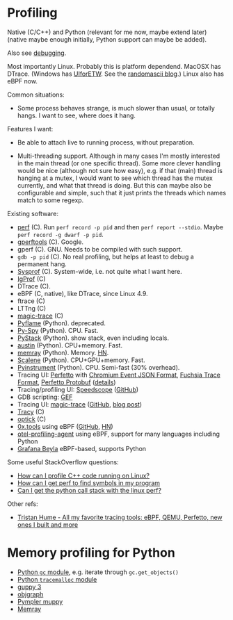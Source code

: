 # Profiling

Native (C/C++) and Python
(relevant for me now, maybe extend later)
(native maybe enough initially, Python support can maybe be added).

Also see [debugging](debugging.md).

Most importantly Linux.
Probably this is platform dependend.
MacOSX has DTrace.
(Windows has [UIforETW](https://github.com/google/UIforETW/). See the [randomascii blog](https://randomascii.wordpress.com/).)
Linux also has eBPF now.

Common situations:

* Some process behaves strange, is much slower than usual,
    or totally hangs.
    I want to see, where does it hang.

Features I want:

* Be able to attach live to running process,
    without preparation.

* Multi-threading support.
    Although in many cases I'm mostly interested in the main thread
    (or one specific thread).
    Some more clever handling would be nice (although not sure how easy),
    e.g. if that (main) thread is hanging at a mutex,
    I would want to see which thread has the mutex currently,
    and what that thread is doing.
    But this can maybe also be configurable and simple,
    such that it just prints the threads which names match to some regexp.

Existing software:

* [perf](https://en.wikipedia.org/wiki/Perf_(Linux)) (C).
    Run `perf record -p pid` and then `perf report --stdio`.
    Maybe `perf record -g dwarf -p pid`.
* [gperftools](https://github.com/gperftools/gperftools) (C).
    Google.
* gperf (C). GNU. Needs to be compiled with such support.
* `gdb -p pid` (C). No real profiling, but helps at least to debug a permanent hang.
* [Sysprof](http://www.sysprof.com/) (C).
    System-wide, i.e. not quite what I want here.
* [IgProf](https://igprof.org/) (C)
* DTrace (C).
* eBPF (C, native), like DTrace, since Linux 4.9.
* ftrace (C)
* LTTng (C)
* [magic-trace](https://github.com/janestreet/magic-trace) (C)
* [Pyflame](https://github.com/uber/pyflame) (Python). deprecated.
* [Py-Spy](https://github.com/benfred/py-spy) (Python). CPU. Fast.
* [PyStack](https://bloomberg.github.io/pystack/) (Python). show stack, even including locals.
* [austin](https://github.com/P403n1x87/austin) (Python). CPU+memory. Fast.
* [memray](https://github.com/bloomberg/memray) (Python). Memory.
  [HN](https://news.ycombinator.com/item?id=31102089).
* [Scalene](https://github.com/plasma-umass/scalene) (Python). CPU+GPU+memory. Fast.
* [Pyinstrument](https://github.com/joerick/pyinstrument) (Python). CPU. Semi-fast (30% overhead).
* Tracing UI: [Perfetto](https://ui.perfetto.dev/) with [Chromium Event JSON Format](https://docs.google.com/document/d/1CvAClvFfyA5R-PhYUmn5OOQtYMH4h6I0nSsKchNAySU/preview), [Fuchsia Trace Format](https://fuchsia.dev/fuchsia-src/reference/tracing/trace-format), [Perfetto Protobuf](https://github.com/google/perfetto/blob/master/protos/perfetto/trace/perfetto_trace.proto) ([details](https://thume.ca/2023/12/02/tracing-methods/))
* Tracing/profiling UI: [Speedscope](https://www.speedscope.app/) ([GitHub](https://github.com/jlfwong/speedscope))
* GDB scripting: [GEF](https://github.com/hugsy/gef)
* Tracing UI: [magic-trace](https://magic-trace.org/) ([GitHub](https://github.com/janestreet/magic-trace), [blog post](https://blog.janestreet.com/magic-trace/))
* [Tracy](https://github.com/wolfpld/tracy) (C)
* [optick](https://github.com/bombomby/optick) (C)
* [0x.tools](https://0x.tools/) using eBPF ([GitHub](https://github.com/tanelpoder/0xtools), [HN](https://news.ycombinator.com/item?id=40869877))
* [otel-profiling-agent](https://github.com/elastic/otel-profiling-agent) using eBPF, support for many languages including Python
* [Grafana Beyla](https://grafana.com/oss/beyla-ebpf/) eBPF-based, supports Python

Some useful StackOverflow questions:

* [How can I profile C++ code running on Linux?](https://stackoverflow.com/questions/375913/how-can-i-profile-c)
* [How can I get perf to find symbols in my program](https://stackoverflow.com/questions/10933408/how-can-i-get-perf-to-find-symbols-in-my-program)
* [Can I get the python call stack with the linux perf?](https://stackoverflow.com/questions/26902991/can-i-get-the-python-call-stack-with-the-linux-perf)

Other refs:

* [Tristan Hume - All my favorite tracing tools: eBPF, QEMU, Perfetto, new ones I built and more](https://thume.ca/2023/12/02/tracing-methods/)

# Memory profiling for Python

* [Python `gc` module](https://docs.python.org/3/library/gc.html), e.g. iterate through `gc.get_objects()`
* [Python `tracemalloc` module](https://docs.python.org/3/library/tracemalloc.html)
* [guppy 3](https://zhuyifei1999.github.io/guppy3/)
* [objgraph](https://mg.pov.lt/objgraph/)
* [Pympler muppy](https://pythonhosted.org/Pympler/muppy.html)
* [Memray](https://github.com/bloomberg/memray)
